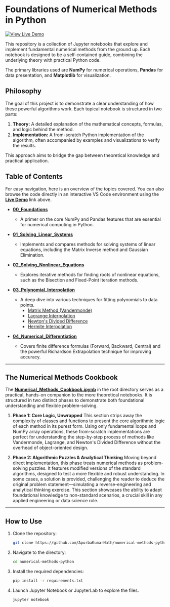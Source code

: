 # Foundations of Numerical Methods in Python

[![View Live Demo](https://img.shields.io/badge/View-Live_Demo-brightgreen?style=for-the-badge)](https://apurbakumarnath.github.io/numerical-methods-python/)

This repository is a collection of Jupyter notebooks that explore and implement fundamental numerical methods from the ground up. Each notebook is designed to be a self-contained guide, combining the underlying theory with practical Python code.

The primary libraries used are **NumPy** for numerical operations, **Pandas** for data presentation, and **Matplotlib** for visualization.

## Philosophy

The goal of this project is to demonstrate a clear understanding of how these powerful algorithms work. Each topical notebook is structured in two parts:

1.  **Theory:** A detailed explanation of the mathematical concepts, formulas, and logic behind the method.
2.  **Implementation:** A from-scratch Python implementation of the algorithm, often accompanied by examples and visualizations to verify the results.

This approach aims to bridge the gap between theoretical knowledge and practical application.

## Table of Contents

For easy navigation, here is an overview of the topics covered. You can also browse the code directly in an interactive VS Code environment using the **[Live Demo](https://apurbakumarnath.github.io/numerical-methods-python/)** link above.

- **[00_Foundations](./00_Foundations/NumPy_and_Pandas_Basics.ipynb)**
  - A primer on the core NumPy and Pandas features that are essential for numerical computing in Python.

- **[01_Solving_Linear_Systems](./01_Solving_Linear_Systems/Gaussian_Elimination_and_Matrix_Inverse.ipynb)**
  - Implements and compares methods for solving systems of linear equations, including the Matrix Inverse method and Gaussian Elimination.

- **[02_Solving_Nonlinear_Equations](./02_Solving_Nonlinear_Equations/Bisection_and_Fixed_Point_Methods.ipynb)**
  - Explores iterative methods for finding roots of nonlinear equations, such as the Bisection and Fixed-Point Iteration methods.

- **[03_Polynomial_Interpolation](./03_Polynomial_Interpolation/)**
  - A deep dive into various techniques for fitting polynomials to data points.
    - [Matrix Method (Vandermonde)](./03_Polynomial_Interpolation/1_Matrix_Method_Vandermonde.ipynb)
    - [Lagrange Interpolation](./03_Polynomial_Interpolation/2_Lagrange_Interpolation.ipynb)
    - [Newton's Divided Difference](./03_Polynomial_Interpolation/3_Newtons_Divided_Difference.ipynb)
    - [Hermite Interpolation](./03_Polynomial_Interpolation/4_Hermite_Interpolation.ipynb)

- **[04_Numerical_Differentiation](./04_Numerical_Differentiation/Richardson_Extrapolation.ipynb)**
  - Covers finite difference formulas (Forward, Backward, Central) and the powerful Richardson Extrapolation technique for improving accuracy.

---

## The Numerical Methods Cookbook

The **[Numerical_Methods_Cookbook.ipynb](./Numerical_Methods_Cookbook.ipynb)** in the root directory serves as a practical, hands-on companion to the more theoretical notebooks. It is structured in two distinct phases to demonstrate both foundational understanding and flexible problem-solving.

1.  **Phase 1: Core Logic, Unwrapped**
    This section strips away the complexity of classes and functions to present the core algorithmic logic of each method in its purest form. Using only fundamental loops and NumPy array operations, these from-scratch implementations are perfect for understanding the step-by-step process of methods like Vandermonde, Lagrange, and Newton's Divided Difference without the overhead of object-oriented design.

2.  **Phase 2: Algorithmic Puzzles & Analytical Thinking**
    Moving beyond direct implementation, this phase treats numerical methods as problem-solving puzzles. It features modified versions of the standard algorithms, designed to test a more flexible and robust understanding. In some cases, a solution is provided, challenging the reader to deduce the original problem statement—simulating a reverse-engineering and analytical thinking exercise. This section showcases the ability to adapt foundational knowledge to non-standard scenarios, a crucial skill in any applied engineering or data science role.

---

## How to Use

1.  Clone the repository:
    ```bash
    git clone https://github.com/ApurbaKumarNath/numerical-methods-python.git
    ```
2.  Navigate to the directory:
    ```bash
    cd numerical-methods-python
    ```
3.  Install the required dependencies:
    ```bash
    pip install -r requirements.txt
    ```
4.  Launch Jupyter Notebook or JupyterLab to explore the files.
    ```bash
    jupyter notebook
    ```
